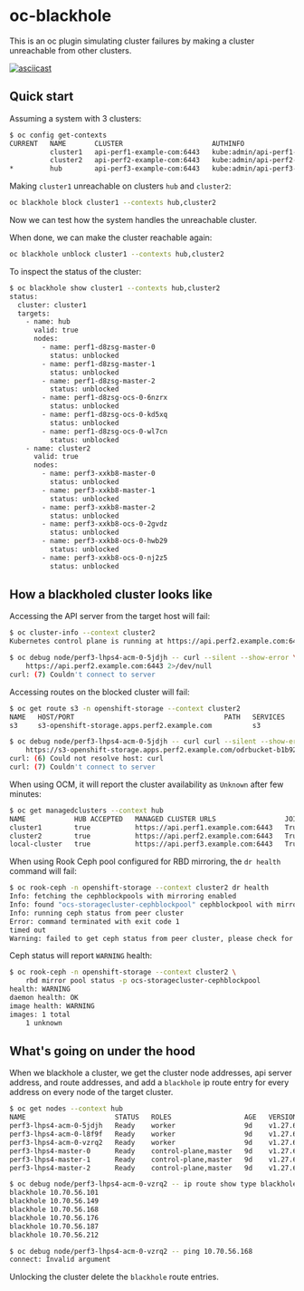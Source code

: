 <!--
SPDX-FileCopyrightText: The oc-blackhole authors
SPDX-License-Identifier: Apache-2.0
-->

# oc-blackhole

This is an oc plugin simulating cluster failures by making a cluster
unreachable from other clusters.

[![asciicast](https://asciinema.org/a/626178.svg)](https://asciinema.org/a/626178)

## Quick start

Assuming a system with 3 clusters:

```sh
$ oc config get-contexts
CURRENT   NAME       CLUSTER                      AUTHINFO                                NAMESPACE
          cluster1   api-perf1-example-com:6443   kube:admin/api-perf1-example-com:6443   default
          cluster2   api-perf2-example-com:6443   kube:admin/api-perf2-example-com:6443   default
*         hub        api-perf3-example-com:6443   kube:admin/api-perf3-example-com:6443   default
```

Making `cluster1` unreachable on clusters `hub` and `cluster2`:

```sh
oc blackhole block cluster1 --contexts hub,cluster2
```

Now we can test how the system handles the unreachable cluster.

When done, we can make the cluster reachable again:

```sh
oc blackhole unblock cluster1 --contexts hub,cluster2
```

To inspect the status of the cluster:

```sh
$ oc blackhole show cluster1 --contexts hub,cluster2
status:
  cluster: cluster1
  targets:
    - name: hub
      valid: true
      nodes:
        - name: perf1-d8zsg-master-0
          status: unblocked
        - name: perf1-d8zsg-master-1
          status: unblocked
        - name: perf1-d8zsg-master-2
          status: unblocked
        - name: perf1-d8zsg-ocs-0-6nzrx
          status: unblocked
        - name: perf1-d8zsg-ocs-0-kd5xq
          status: unblocked
        - name: perf1-d8zsg-ocs-0-wl7cn
          status: unblocked
    - name: cluster2
      valid: true
      nodes:
        - name: perf3-xxkb8-master-0
          status: unblocked
        - name: perf3-xxkb8-master-1
          status: unblocked
        - name: perf3-xxkb8-master-2
          status: unblocked
        - name: perf3-xxkb8-ocs-0-2gvdz
          status: unblocked
        - name: perf3-xxkb8-ocs-0-hwb29
          status: unblocked
        - name: perf3-xxkb8-ocs-0-nj2z5
          status: unblocked
```

## How a blackholed cluster looks like

Accessing the API server from the target host will fail:

```sh
$ oc cluster-info --context cluster2
Kubernetes control plane is running at https://api.perf2.example.com:6443

$ oc debug node/perf3-lhps4-acm-0-5jdjh -- curl --silent --show-error \
    https://api.perf2.example.com:6443 2>/dev/null
curl: (7) Couldn't connect to server
```

Accessing routes on the blocked cluster will fail:

```sh
$ oc get route s3 -n openshift-storage --context cluster2
NAME   HOST/PORT                                     PATH   SERVICES   PORT       TERMINATION       WILDCARD
s3     s3-openshift-storage.apps.perf2.example.com          s3         s3-https   reencrypt/Allow   None

$ oc debug node/perf3-lhps4-acm-0-5jdjh -- curl curl --silent --show-error \
    https://s3-openshift-storage.apps.perf2.example.com/odrbucket-b1b922184baf/ 2>/dev/null
curl: (6) Could not resolve host: curl
curl: (7) Couldn't connect to server
```

When using OCM, it will report the cluster availability as `Unknown` after few minutes:

```sh
$ oc get managedclusters --context hub
NAME            HUB ACCEPTED   MANAGED CLUSTER URLS                 JOINED   AVAILABLE   AGE
cluster1        true           https://api.perf1.example.com:6443   True     Unknown     8d
cluster2        true           https://api.perf2.example.com:6443   True     True        8d
local-cluster   true           https://api.perf3.example.com:6443   True     True        8d
```

When using Rook Ceph pool configured for RBD mirroring, the `dr health` command
will fail:

```sh
$ oc rook-ceph -n openshift-storage --context cluster2 dr health
Info: fetching the cephblockpools with mirroring enabled
Info: found "ocs-storagecluster-cephblockpool" cephblockpool with mirroring enabled
Info: running ceph status from peer cluster
Error: command terminated with exit code 1
timed out
Warning: failed to get ceph status from peer cluster, please check for network issues between the clusters
```

Ceph status will report `WARNING` health:

```sh
$ oc rook-ceph -n openshift-storage --context cluster2 \
    rbd mirror pool status -p ocs-storagecluster-cephblockpool
health: WARNING
daemon health: OK
image health: WARNING
images: 1 total
    1 unknown
```

## What's going on under the hood

When we blackhole a cluster, we get the cluster node addresses, api
server address, and route addresses, and add a `blackhole` ip route
entry for every address on every node of the target cluster.

```sh
$ oc get nodes --context hub
NAME                      STATUS   ROLES                  AGE   VERSION
perf3-lhps4-acm-0-5jdjh   Ready    worker                 9d    v1.27.6+f67aeb3
perf3-lhps4-acm-0-l8f9f   Ready    worker                 9d    v1.27.6+f67aeb3
perf3-lhps4-acm-0-vzrq2   Ready    worker                 9d    v1.27.6+f67aeb3
perf3-lhps4-master-0      Ready    control-plane,master   9d    v1.27.6+f67aeb3
perf3-lhps4-master-1      Ready    control-plane,master   9d    v1.27.6+f67aeb3
perf3-lhps4-master-2      Ready    control-plane,master   9d    v1.27.6+f67aeb3

$ oc debug node/perf3-lhps4-acm-0-vzrq2 -- ip route show type blackhole
blackhole 10.70.56.101
blackhole 10.70.56.149
blackhole 10.70.56.168
blackhole 10.70.56.176
blackhole 10.70.56.187
blackhole 10.70.56.212

$ oc debug node/perf3-lhps4-acm-0-vzrq2 -- ping 10.70.56.168
connect: Invalid argument
```

Unlocking the cluster delete the `blackhole` route entries.
